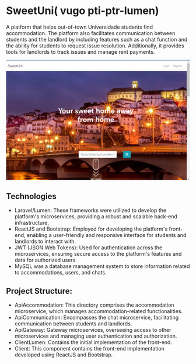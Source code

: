 # SweetUni( vugo  pti-ptr-lumen)
A platform that helps out-of-town Universidade students find accommodation. The platform also facilitates communication between students and the landlord by including features such as a chat function and the ability for students to request issue resolution. Additionally, it provides tools for landlords to track issues and manage rent payments.

![homeImg](picture/sweetpicture1.png "SweetUni home page picture")

## Technologies
- Laravel/Lumen: These frameworks were utilized to develop the platform's microservices, providing a robust and scalable back-end infrastructure.
- ReactJS and Bootstrap: Employed for developing the platform's front-end, enabling a user-friendly and responsive interface for students and landlords to interact with.
- JWT (JSON Web Tokens): Used for authentication across the microservices, ensuring secure access to the platform's features and data for authorized users.
- MySQL was a database management system to store information related to accommodations, users, and chats.


## Project Structure:
- ApiAccommodation: This directory comprises the accommodation microservice, which manages accommodation-related functionalities.
- ApiCommunication:  Encompasses the chat microservice, facilitating communication between students and landlords.
- ApiGateway: Gateway microservices, overseeing access to other microservices and managing user authentication and authorization.
- ClientLumen: Contains the initial implementation of the front-end.
- Client: This component contains the front-end implementation developed using ReactJS and Bootstrap.

